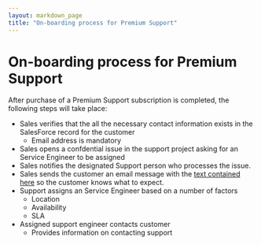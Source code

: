 ```yaml
---
layout: markdown_page
title: "On-boarding process for Premium Support"
---
```


# On-boarding process for Premium Support
After purchase of a Premium Support subscription is completed, the following steps will take place:

- Sales verifies that the all the necessary contact information exists in the SalesForce record for the customer
   - Email address is mandatory
- Sales opens a confdential issue in the support project asking for an Service Engineer to be assigned
- Sales notifies the designated Support person who processes the issue.
- Sales sends the customer an email message with the [text contained here](premium_support_message.txt) so the customer knows what to expect.
- Support assigns an Service Engineer based on a number of factors
   - Location
   - Availability
   - SLA
- Assigned support engineer contacts customer
   - Provides information on contacting support
